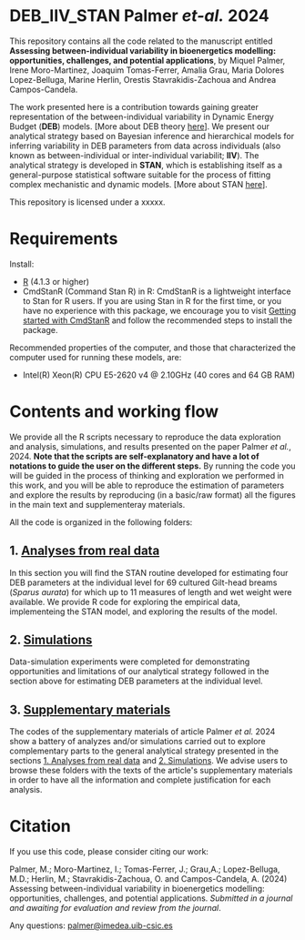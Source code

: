 # DEB_IIV_STAN  Palmer _et-al._ 2024

This repository contains all the code related to the manuscript entitled **Assessing between-individual variability in bioenergetics modelling: opportunities, challenges, and potential applications**, by Miquel Palmer, Irene Moro-Martinez, Joaquim Tomas-Ferrer, Amalia Grau, Maria Dolores Lopez-Belluga, Marine Herlin, Orestis Stavrakidis-Zachoua and Andrea Campos-Candela.

The work presented here is a contribution towards gaining greater representation of the between-individual variability in Dynamic Energy Budget (**DEB**) models. [More about DEB theory [here](https://debportal.debtheory.org/docs/)]. We present our analytical strategy based on Bayesian inference and hierarchical models for inferring variability in DEB parameters from data across individuals (also known as between-individual or inter-individual variabilit; **IIV**). The analytical strategy is developed in **STAN**, which is establishing itself as a general-purpose statistical software suitable for the process of fitting complex mechanistic and dynamic models. [More about STAN [here](https://mc-stan.org/)].

This repository is licensed under a xxxxx. 

# Requirements
Install: 
- [R](https://www.r-project.org/about.html) (4.1.3 or higher)
- CmdStanR (Command Stan R) in R: CmdStanR is a lightweight interface to Stan for R users. If you are using Stan in R for the first time, or you have no experience with this package, we encourage you to visit [Getting started with CmdStanR]( https://mc-stan.org/cmdstanr/articles/cmdstanr.html)  and follow the recommended steps to install the package.

Recommended properties of the computer, and those that characterized the computer used for running these models, are: 
- Intel(R) Xeon(R)  CPU E5-2620 v4 @ 2.10GHz (40 cores and 64 GB RAM)

# Contents and working flow
We provide all the R scripts necessary to reproduce the data exploration and analysis, simulations, and results presented on the paper Palmer _et al._, 2024. **Note that the scripts are self-explanatory and have a lot of notations to guide the user on the different steps.** By running the code you will be guided in the process of thinking and exploration we performed in this work, and you will be able to reproduce the estimation of parameters and explore the results by reproducing (in a basic/raw format) all the figures in the main text and supplementeray materials. 

All the code is organized in the following folders: 

## 1. [Analyses from real data](./1_REALDATA)
In this section you will find the STAN routine developed for estimating four DEB parameters at the individual level for 69 cultured Gilt-head breams (_Sparus aurata_) for which up to 11 measures of length and wet weight were available. We provide R code for exploring the empirical data, implementeing the STAN model, and exploring the results of the model. 

## 2. [Simulations](./2_SIMULATIONS)
Data-simulation experiments were completed for demonstrating opportunities and limitations of our analytical strategy followed in the section above for estimating DEB parameters at the individual level. 

## 3. [Supplementary materials](./3_SUPPLEMENTARY_MATERIALS) 
The codes of the supplementary materials of article Palmer _et al._ 2024 show a battery of analyzes and/or simulations carried out to explore complementary parts to the general analytical strategy presented in the sections [1. Analyses from real data](./1_REALDATA) and [2. Simulations](./2_SIMULATIONS). We advise users to browse these folders with the texts of the article's supplementary materials in order to have all the information and complete justification for each analysis.

# Citation
If you use this code, please consider citing our work:

Palmer, M.; Moro-Martinez, I.; Tomas-Ferrer, J.; Grau,A.; Lopez-Belluga, M.D.; Herlin, M.; Stavrakidis-Zachoua, O. and Campos-Candela, A. (2024) Assessing between-individual variability in bioenergetics modelling: opportunities, challenges, and potential applications. _Submitted in a journal and awaiting for evaluation and review from the journal_.


Any questions: palmer@imedea.uib-csic.es

